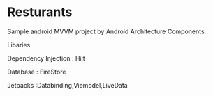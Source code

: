 # Resturants
Sample android MVVM project  by Android Architecture Components.

Libaries

Dependency Injection : Hilt 

Database : FireStore

Jetpacks :Databinding,Viemodel,LiveData
